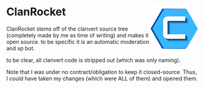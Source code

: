 # <img src="clanrocketLogo.png" width="25%" align="right"> ClanRocket
ClanRocket stems off of the clanvert source tree (completely made by me as time of writing) and makes it open source. to be specific it is an automatic moderation and xp bot.

to be clear, all clanvert code is stripped out (which was only naming).

Note that I was under no contract/obligation to keep it closed-source. Thus, I could have taken my changes (which were ALL of them) and opened them.
